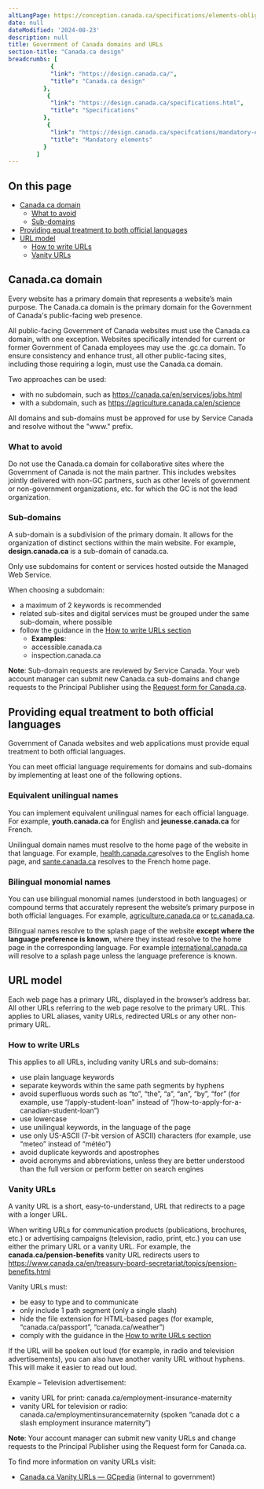 ```yaml
---
altLangPage: https://conception.canada.ca/specifications/elements-obligatoires/domaines-url.html
date: null
dateModified: '2024-08-23'
description: null
title: Government of Canada domains and URLs
section-title: "Canada.ca design"
breadcrumbs: [
            {
            "link": "https://design.canada.ca/",
            "title": "Canada.ca design"
          },
           {
            "link": "https://design.canada.ca/specifications.html",
            "title": "Specifications"
          },
           {
            "link": "https://design.canada.ca/specifcations/mandatory-elements.html",
            "title": "Mandatory elements"
          }
        ]
---
```

<section>
<h2>On this page</h2>
    <ul>
        <li><a href="#du1">Canada.ca domain</a>
            <ul>
                <li><a href="#du1a">What to avoid</a></li>
                <li><a href="#du1b">Sub-domains</a></li>
            </ul>
        </li>
        <li><a href="#du2">Providing equal treatment to both official languages</a></li>
        <!-- <li><a href="#du3">Domain requirements</a></li> -->
        <li><a href="#du3">URL model</a>
            <ul>
                <li><a href="#du3a">How to write URLs</a></li>
                <li><a href="#du3b">Vanity URLs</a></li>
            </ul>
        </li>
    </ul>
</section>
<section id="du1">
<h2>Canada.ca domain</h2>
<p>Every website has a primary domain that represents a website’s main purpose. The Canada.ca domain is the primary domain for the Government of Canada's public-facing web presence.</p>
<p>All public-facing Government of Canada websites must use the Canada.ca domain, with one exception. Websites specifically intended for current or former Government of Canada employees may use the .gc.ca domain. To ensure consistency and enhance trust, all other public-facing sites, including those requiring a login, must use the Canada.ca domain.</p>
<p>Two approaches can be used:</p>
<ul>
    <li>with no subdomain, such as <a href="https://canada.ca/en/services/jobs.html">https://canada.ca/en/services/jobs.html</a></li>
    <li>with a subdomain, such as <a href="https://agriculture.canada.ca/en/science">https://agriculture.canada.ca/en/science</a></li>
</ul>
<p>All domains and sub-domains must be approved for use by Service Canada and resolve without the "www." prefix.</p>
<h3 id="du1a">What to avoid</h3>
<p>Do not use the Canada.ca domain for collaborative sites where the Government of Canada is not the main partner. This includes websites jointly delivered with non-GC partners, such as other levels of government or non-government organizations, etc. for which the GC is not the lead organization.</p> 
<h3 id="du1b">Sub-domains</h3>
<p>A sub-domain is a subdivision of the primary domain. It allows for the organization of distinct sections within the main website. For example, <b>design.canada.ca</b> is a sub-domain of canada.ca.</p>
<p>Only use subdomains for content or services hosted outside the Managed Web Service.</p>
<p>When choosing a subdomain:</p>
<ul>
    <li>a maximum of 2 keywords is recommended</li>
    <li>related sub-sites and digital services must be grouped under the same sub-domain, where possible</li>
    <li>follow the guidance in the <a href="#du4a">How to write URLs section</a>
        <ul>
        <li><b>Examples</b>:
            <li>accessible.canada.ca</li>
            <li>inspection.canada.ca</li>
        </li>
        </ul>
    </li>
</ul>
<p><b>Note</b>: Sub-domain requests are reviewed by Service Canada. Your web account manager can submit new Canada.ca sub-domains and change requests to the Principal Publisher using the <a href="http://requestform.portal.gc.ca/tickets.html">Request form for Canada.ca</a>.</p>
</section>
<section id="du2">
<h2>Providing equal treatment to both official languages</h2>
<p>Government of Canada websites and web applications must provide equal treatment to both official languages.</p>
<p>You can meet official language requirements for domains and sub-domains by implementing at least one of the following options.</p>
<h3>Equivalent unilingual names</h3>
<p>You can implement equivalent unilingual names for each official language. For example, <b>youth.canada.ca</b> for English and <b>jeunesse.canada.ca</b> for French.</p>
<p>Unilingual domain names must resolve to the home page of the website in that language. For example, <a href="http://www.health.canada.ca">health.canada.ca</a>resolves to the English home page, and <a href="http://www.sante.canada.ca">sante.canada.ca</a> resolves to the French home page.</p>
<h3>Bilingual monomial names</h3>
<p>You can use bilingual monomial names (understood in both languages) or compound terms that accurately represent the website’s primary purpose in both official languages. For example, <a href="http://www.agriculture.canada.ca">agriculture.canada.ca</a> or <a href="http://www.tc.canada.ca">tc.canada.ca</a>.</p>
<p>Bilingual names resolve to the splash page of the website <b>except where the language preference is known</b>, where they instead resolve to the home page in the corresponding language. For example <a href="https://international.canada.ca/">international.canada.ca</a> will resolve to a splash page unless the language preference is known.</p>
</section>
<section id="du3">
<h2>URL model</h2>
<p>Each web page has a primary URL, displayed in the browser’s address bar. All other URLs referring to the web page resolve to the primary URL. This applies to URL aliases, vanity URLs, redirected URLs or any other non-primary URL.</p>
<h3 id="du3a">How to write URLs</h3>
<p>This applies to all URLs, including vanity URLs and sub-domains:</p>
<ul>
    <li>use plain language keywords</li>
    <li>separate keywords within the same path segments by hyphens</li>
    <li>avoid superfluous words such as “to”, “the”, “a”, “an”, “by”, “for” (for example, use “/apply-student-loan” instead of “/how-to-apply-for-a-canadian-student-loan”)</li>
    <li>use lowercase</li>
    <li>use unilingual keywords, in the language of the page</li>
    <li>use only US-ASCII (7-bit version of ASCII) characters (for example, use “meteo” instead of “météo”)</li>
    <li>avoid duplicate keywords and apostrophes</li>
    <li>avoid acronyms and abbreviations, unless they are better understood than the full version or perform better on search engines</li>
</ul>
<h3 id="du3b">Vanity URLs</h3>
<p>A vanity URL is a short, easy-to-understand, URL that redirects to a page with a longer URL.</p>
<p>When writing URLs for communication products (publications, brochures, etc.) or advertising campaigns (television, radio, print, etc.) you can use either the primary URL or a vanity URL. For example, the <b>canada.ca/pension-benefits</b> vanity URL redirects users to <a href="https://www.canada.ca/en/treasury-board-secretariat/topics/pension-benefits.html">https://www.canada.ca/en/treasury-board-secretariat/topics/pension-benefits.html</a></p>
<p>Vanity URLs must:</p>
    <ul>
        <li>be easy to type and to communicate</li>
        <li>only include 1 path segment (only a single slash) </li>
        <li>hide the file extension for HTML-based pages (for example, “canada.ca/passport”, “canada.ca/weather”)</li>
        <li>comply with the guidance in the <a href="du3a">How to write URLs section</a></li>
    </ul>
<p>If the URL will be spoken out loud (for example, in radio and television advertisements), you can also have another vanity URL without hyphens. This will make it easier to read out loud.</p>
<p>Example – Television advertisement:</p>
    <ul>
        <li>vanity URL for print: canada.ca/employment-insurance-maternity</li>
        <li>vanity URL for television or radio: canada.ca/employmentinsurancematernity (spoken “canada dot c a slash employment insurance maternity”)</li>
    </ul>
<p><b>Note</b>: Your account manager can submit new vanity URLs and change requests to the Principal Publisher using the Request form for Canada.ca.</p>
<p>To find more information on vanity URLs visit:</p>
    <ul>
        <li><a href="https://www.gcpedia.gc.ca/wiki/Canada.ca_Vanity_URLs">Canada.ca Vanity URLs — GCpedia</a> (internal to government)</li>
    </ul>
</section>